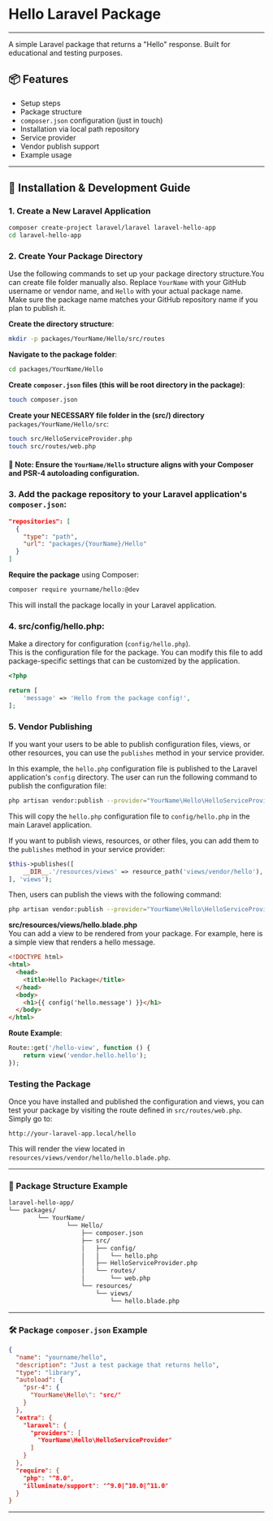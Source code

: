# Hello Laravel Package

---

A simple Laravel package that returns a "Hello" response. Built for educational and testing purposes.

## 📦 Features

- Setup steps
- Package structure
- `composer.json` configuration (just in touch)
- Installation via local path repository
- Service provider
- Vendor publish support
- Example usage

---

## 🚀 Installation & Development Guide

### 1. Create a New Laravel Application

```bash
composer create-project laravel/laravel laravel-hello-app
cd laravel-hello-app
```

### 2. Create Your Package Directory

Use the following commands to set up your package directory structure.You can create file folder manually also.
Replace `YourName` with your GitHub username or vendor name, and `Hello` with your actual package name.  
Make sure the package name matches your GitHub repository name if you plan to publish it.

**Create the directory structure**:

```bash
mkdir -p packages/YourName/Hello/src/routes
```

**Navigate to the package folder**:

```bash
cd packages/YourName/Hello
```

**Create `composer.json` files (this will be root directory in the package)**:

```bash
touch composer.json
```

**Create your NECESSARY file folder in the (src/) directory** `packages/YourName/Hello/src`:

```bash
touch src/HelloServiceProvider.php
touch src/routes/web.php
```

#### 📌 Note: Ensure the `YourName/Hello` structure aligns with your Composer and PSR-4 autoloading configuration.

### 3. Add the package repository to your Laravel application's `composer.json`:

```json
"repositories": [
  {
    "type": "path",
    "url": "packages/{YourName}/Hello"
  }
]
```

**Require the package** using Composer:

```bash
composer require yourname/hello:@dev
```

This will install the package locally in your Laravel application.

### 4. src/config/hello.php:

Make a directory for configuration (`config/hello.php`).  
This is the configuration file for the package. You can modify this file to add package-specific settings that can be customized by the application.

```php
<?php

return [
    'message' => 'Hello from the package config!',
];
```

### 5. Vendor Publishing

If you want your users to be able to publish configuration files, views, or other resources, you can use the `publishes` method in your service provider.

In this example, the `hello.php` configuration file is published to the Laravel application's `config` directory. The user can run the following command to publish the configuration file:

```bash
php artisan vendor:publish --provider="YourName\Hello\HelloServiceProvider" --tag="config"
```

This will copy the `hello.php` configuration file to `config/hello.php` in the main Laravel application.

If you want to publish views, resources, or other files, you can add them to the `publishes` method in your service provider:

```php
$this->publishes([
    __DIR__.'/resources/views' => resource_path('views/vendor/hello'),
], 'views');
```

Then, users can publish the views with the following command:

```bash
php artisan vendor:publish --provider="YourName\Hello\HelloServiceProvider" --tag="views"
```

**src/resources/views/hello.blade.php**  
You can add a view to be rendered from your package. For example, here is a simple view that renders a hello message.

```html
<!DOCTYPE html>
<html>
  <head>
    <title>Hello Package</title>
  </head>
  <body>
    <h1>{{ config('hello.message') }}</h1>
  </body>
</html>
```

**Route Example**:

```php
Route::get('/hello-view', function () {
    return view('vendor.hello.hello');
});
```

### Testing the Package

Once you have installed and published the configuration and views, you can test your package by visiting the route defined in `src/routes/web.php`. Simply go to:

```plaintext
http://your-laravel-app.local/hello
```

This will render the view located in `resources/views/vendor/hello/hello.blade.php`.

---

### 📁 Package Structure Example

```bash
laravel-hello-app/
└── packages/
        └── YourName/
                └── Hello/
                    ├── composer.json
                    ├── src/
                    │   ├── config/
                    │   │   └── hello.php
                    │   ├── HelloServiceProvider.php
                    │   └── routes/
                    │       └── web.php
                    └── resources/
                        └── views/
                            └── hello.blade.php
```

---

### 🛠️ Package `composer.json` Example

```json
{
  "name": "yourname/hello",
  "description": "Just a test package that returns hello",
  "type": "library",
  "autoload": {
    "psr-4": {
      "YourName\Hello\": "src/"
    }
  },
  "extra": {
    "laravel": {
      "providers": [
        "YourName\Hello\HelloServiceProvider"
      ]
    }
  },
  "require": {
    "php": "^8.0",
    "illuminate/support": "^9.0|^10.0|^11.0"
  }
}
```

---
